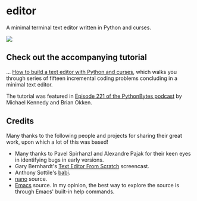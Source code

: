 # editor

A minimal terminal text editor written in Python and curses.

![](https://wasimlorgat.com/posts/images/editor.svg)

## Check out the accompanying tutorial

... [How to build a text editor with Python and curses](https://wasimlorgat.com/posts/editor), which walks you through series of fifteen incremental coding problems concluding in a minimal text editor.

The tutorial was featured in [Episode 221 of the PythonBytes podcast](https://pythonbytes.fm/episodes/show/221/pattern-matching-and-accepting-change-in-python-with-brett-cannon) by Michael Kennedy and Brian Okken.

## Credits

Many thanks to the following people and projects for sharing their great work, upon which a lot of this was based!

-   Many thanks to Pavel Spirhanzl and Alexandre Pajak for their keen eyes in identifying bugs in early versions.
-   Gary Bernhardt's [Text Editor From Scratch](https://www.destroyallsoftware.com/screencasts/catalog/text-editor-from-scratch) screencast.
-   Anthony Sottile's [babi](https://github.com/asottile/babi/).
-   [nano](https://git.savannah.gnu.org/cgit/nano.git/tree/) source.
-   [Emacs](https://www.gnu.org/software/emacs/) source. In my opinion, the best way to explore the source is through Emacs' built-in help commands.